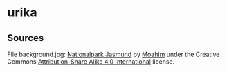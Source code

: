 # urika

## Sources

File background.jpg: [Nationalpark Jasmund](https://en.wikipedia.org/wiki/File:2019_-_Nationalpark_Jasmund_-_03.jpg) by [Moahim](https://commons.wikimedia.org/wiki/User:Moahim) under the Creative Commons [Attribution-Share Alike 4.0 International](https://creativecommons.org/licenses/by-sa/4.0/deed.en) license.
